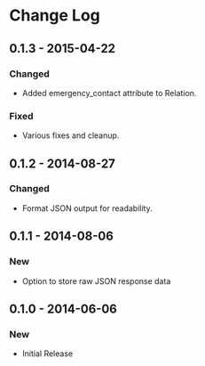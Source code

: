 # Change Log

## 0.1.3 - 2015-04-22
### Changed
- Added emergency_contact attribute to Relation.

### Fixed
- Various fixes and cleanup.

## 0.1.2 - 2014-08-27
### Changed
- Format JSON output for readability.

## 0.1.1 - 2014-08-06
### New
- Option to store raw JSON response data

## 0.1.0 - 2014-06-06
### New
- Initial Release
